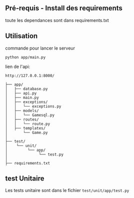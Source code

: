 ## Pré-requis - Install des requirements

toute les dependances sont dans requirements.txt

## Utilisation

commande pour lancer le serveur
```
python app/main.py
```

lien de l'api:
```
http://127.0.0.1:8000/
```

```
├── app/
│   ├── database.py
│   ├── api.py
│   ├── main.py
│   ├── exceptions/
│   │   └── exceptions.py
│   ├── models/
│   │   └── Gamesql.py 
│   ├── routes/
│   │   └── route.py
│   ├── templates/
│       └── Game.py 
│   
├── test/
│    └── unit/
│         └── app/
│              └── test.py
│
├── requirements.txt
```

## test Unitaire

Les tests unitaire sont dans le fichier ```test/unit/app/test.py```
